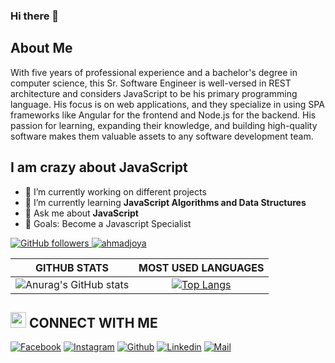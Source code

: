 ### Hi there 👋
## About Me
With five years of professional experience and a bachelor's degree in computer science, this Sr. Software Engineer is well-versed in REST architecture and considers JavaScript to be his primary programming language. His focus is on web applications, and they specialize in using SPA frameworks like Angular for the frontend and Node.js for the backend. His passion for learning, expanding their knowledge, and building high-quality software makes them valuable assets to any software development team.



## I am crazy about JavaScript

- 🔭 I’m currently working on different projects
- 🌱 I’m currently learning **JavaScript Algorithms and Data Structures**
- 💬 Ask me about **JavaScript**
- 🎯 Goals: Become a Javascript Specialist

 <a href="https://github.com/RajabMohammadi" target="_blank">
    <img alt="GitHub followers" src="https://img.shields.io/github/followers/RajabMohammadi?label=Github&style=flat">
  </a>
  <a href="https://github.com/RajabMohammadi" target="_blank">
    <img src="https://komarev.com/ghpvc/?username=RajabMohammadi&label=Views&color=brightgreen&style=flat" alt="ahmadjoya" />
  </a>
  
|GITHUB STATS|MOST USED LANGUAGES|
|:---:|:---:|
|![Anurag's GitHub stats](https://github-readme-stats.vercel.app/api?username=RajabMohammadi&show_icons=true)|[![Top Langs](https://github-readme-stats.vercel.app/api/top-langs/?username=RajabMohammadi)](https://github.com/anuraghazra/github-readme-stats)|

## <img src="https://media.giphy.com/media/5WJ6SOKeNKrSzblU4R/giphy.gif" width="25"> CONNECT WITH ME

[![Facebook](https://img.shields.io/badge/Facebook-1877F2?style=for-the-badge&logo=facebook&logoColor=white)](https://www.facebook.com/rajabmohammadi.me/)
[![Instagram](https://img.shields.io/badge/Instagram-E4405F?style=for-the-badge&logo=instagram&logoColor=white)](https://www.instagram.com/rajabmohammadi_com/)
[![Github](https://img.shields.io/badge/GitHub-100000?style=for-the-badge&logo=github&logoColor=white)](https://github.com/rajabmohammadi)
[![Linkedin](https://img.shields.io/badge/LinkedIn-0077B5?style=for-the-badge&logo=linkedin&logoColor=white)](https://www.linkedin.com/in/rajabmohammadi/)
[![Mail](https://img.shields.io/badge/Gmail-D14836?style=for-the-badge&logo=gmail&logoColor=white)](mailto:rajab.mohammadi222@gmail.com)
